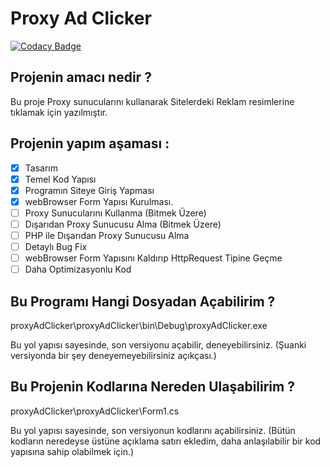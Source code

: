 # Proxy Ad Clicker

[![Codacy Badge](https://api.codacy.com/project/badge/Grade/324d335a577b4a11a0ae8bc947e9a26b)](https://app.codacy.com/manual/Iamknownasfesal/proxyadclicker?utm_source=github.com&utm_medium=referral&utm_content=Iamknownasfesal/proxyadclicker&utm_campaign=Badge_Grade_Dashboard)

## Projenin amacı nedir ?
Bu proje Proxy sunucularını kullanarak Sitelerdeki Reklam resimlerine tıklamak için yazılmıştır.

## Projenin yapım aşaması :

- [X] Tasarım
- [X] Temel Kod Yapısı
- [X] Programın Siteye Giriş Yapması
- [X] webBrowser Form Yapısı Kurulması.
- [ ] Proxy Sunucularını Kullanma (Bitmek Üzere)
- [ ] Dışarıdan Proxy Sunucusu Alma (Bitmek Üzere)
- [ ] PHP ile Dışarıdan Proxy Sunucusu Alma
- [ ] Detaylı Bug Fix
- [ ] webBrowser Form Yapısını Kaldırıp HttpRequest Tipine Geçme
- [ ] Daha Optimizasyonlu Kod

## Bu Programı Hangi Dosyadan Açabilirim ?

proxyAdClicker\proxyAdClicker\bin\Debug\proxyAdClicker.exe
  
Bu yol yapısı sayesinde, son versiyonu açabilir, deneyebilirsiniz.
(Şuanki versiyonda bir şey deneyemeyebilirsiniz açıkçası.)

## Bu Projenin Kodlarına Nereden Ulaşabilirim ?

proxyAdClicker\proxyAdClicker\Form1.cs

Bu yol yapısı sayesinde, son versiyonun kodlarını açabilirsiniz.
(Bütün kodların neredeyse üstüne açıklama satırı ekledim, daha anlaşılabilir bir kod yapısına sahip olabilmek için.)

